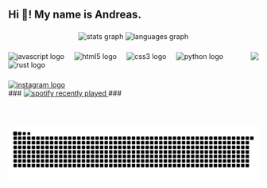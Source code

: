 <h2 align="left">Hi 👋! My name is Andreas.</h2>

###

<div align="center">
  <img src="https://github-readme-stats.vercel.app/api?username=andreaslam&hide_title=false&hide_rank=false&show_icons=true&include_all_commits=true&count_private=true&disable_animations=false&theme=dark&locale=en&hide_border=false" height="150" alt="stats graph"  />
  <img src="https://github-readme-stats.vercel.app/api/top-langs?username=andreaslam&locale=en&hide_title=false&layout=compact&card_width=320&langs_count=5&theme=dark&hide_border=false" height="150" alt="languages graph"  />
</div>

###

<img align="right" height="150" src="https://avatars.githubusercontent.com/u/81166794?v=4"  />

###

<div align="left">
  <img src="https://img.shields.io/badge/JavaScript-F7DF1E?logo=javascript&logoColor=black&style=for-the-badge" height="30" alt="javascript logo"  />
  <img width="12" />
  <img src="https://img.shields.io/badge/HTML5-E34F26?logo=html5&logoColor=white&style=for-the-badge" height="30" alt="html5 logo"  />
  <img width="12" />
  <img src="https://img.shields.io/badge/CSS3-1572B6?logo=css3&logoColor=white&style=for-the-badge" height="30" alt="css3 logo"  />
  <img width="12" />
  <img src="https://img.shields.io/badge/Python-3776AB?logo=python&logoColor=white&style=for-the-badge" height="30" alt="python logo"  />
  <img width="12" />
  <img src="https://img.shields.io/badge/Rust-000000?logo=rust&logoColor=white&style=for-the-badge" height="30" alt="rust logo"  />
</div>

###

<div align="left">
  <a href="https://www.instagram.com/itsandreasl/" target="_blank">
    <img src="https://img.shields.io/static/v1?message=Instagram&logo=instagram&label=&color=E4405F&logoColor=white&labelColor=&style=for-the-badge" height="35" alt="instagram logo"  />
  </a>
</div>
###
<a href="https://spotify-recently-played-readme.vercel.app/api?user=n7lcmnrof3xg759lc356x9gal&unique={true|1|on|yes}" target="_blank">
  <img src="https://spotify-recently-played-readme.vercel.app/api?user=n7lcmnrof3xg759lc356x9gal&unique={true|1|on|yes}" height="35" alt="spotify recently played"  />
    </a>
###

<br clear="both">

<img src="https://raw.githubusercontent.com/andreaslam/andreaslam/output/snake.svg" alt="Snake animation" />

###
